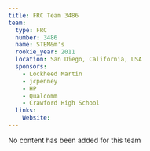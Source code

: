 ```yaml
---
title: FRC Team 3486
team:
  type: FRC
  number: 3486
  name: STEM&m's
  rookie_year: 2011
  location: San Diego, California, USA
  sponsors:
    - Lockheed Martin
    - jcpenney
    - HP
    - Qualcomm
    - Crawford High School
  links:
    Website: 
---
```

No content has been added for this team